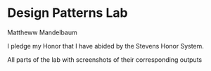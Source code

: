 # Design Patterns Lab

Mattheww Mandelbaum

I pledge my Honor that I have abided by the Stevens Honor System. 

All parts of the lab with screenshots of their corresponding outputs
